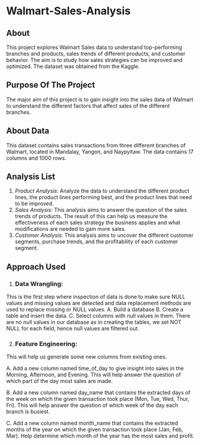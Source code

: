# Walmart-Sales-Analysis
## About
This project explores Walmart Sales data to understand top-performing branches and products, sales trends of different products, and customer behavior. The aim is to study how sales strategies can be improved and optimized. The dataset was obtained from the Kaggle.
## Purpose Of The Project
The major aim of this project is to gain insight into the sales data of Walmart to understand the different factors that affect sales of the different branches.
## About Data
This dataset contains sales transactions from three different branches of Walmart, located in Mandalay, Yangon, and Naypyitaw. The data contains 17 columns and 1000 rows.
## Analysis List
1. _Product Analysis_: 
Analyze the data to understand the different product lines, the product lines performing best, and the product lines that need to be improved.
2. _Sales Analysis_: 
This analysis aims to answer the question of the sales trends of products. The result of this can help us measure the effectiveness of each sales strategy the business applies and what modifications are needed to gain more sales.
3. _Customer Analysis_: 
This analysis aims to uncover the different customer segments, purchase trends, and the profitability of each customer segment.
## Approach Used
1. ### Data Wrangling:
This is the first step where inspection of data is done to make sure NULL values and missing values are detected and data replacement methods are used to replace missing or NULL values.
A. Build a database
B. Create a table and insert the data.
C. Select columns with null values in them. There are no null values in our database as in creating the tables, we set NOT NULL for each field, hence null values are filtered out.

2. ### Feature Engineering:
This will help us generate some new columns from existing ones.

A. Add a new column named time_of_day to give insight into sales in the Morning, Afternoon, and Evening. This will help answer the question of which part of the day most sales are made.

B. Add a new column named day_name that contains the extracted days of the week on which the given transaction took place (Mon, Tue, Wed, Thur, Fri). This will help answer the question of which week of the day each branch is busiest.

C. Add a new column named month_name that contains the extracted months of the year on which the given transaction took place (Jan, Feb, Mar). Help determine which month of the year has the most sales and profit.







